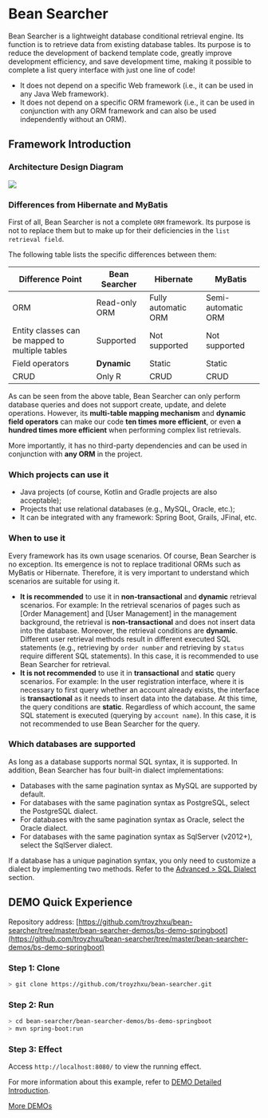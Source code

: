 
# Bean Searcher

Bean Searcher is a lightweight database conditional retrieval engine. Its function is to retrieve data from existing database tables. Its purpose is to reduce the development of backend template code, greatly improve development efficiency, and save development time, making it possible to complete a list query interface with just one line of code!

* It does not depend on a specific Web framework (i.e., it can be used in any Java Web framework).
* It does not depend on a specific ORM framework (i.e., it can be used in conjunction with any ORM framework and can also be used independently without an ORM).

## Framework Introduction

### Architecture Design Diagram

![](/architecture.jpg)

### Differences from Hibernate and MyBatis

First of all, Bean Searcher is not a complete `ORM` framework. Its purpose is not to replace them but to make up for their deficiencies in the `list retrieval field`.

The following table lists the specific differences between them:

Difference Point | Bean Searcher | Hibernate | MyBatis
-|-|-|-
ORM | Read-only ORM | Fully automatic ORM | Semi-automatic ORM
Entity classes can be mapped to multiple tables | Supported | Not supported | Not supported
Field operators | **Dynamic** | Static | Static
CRUD | Only R | CRUD | CRUD

As can be seen from the above table, Bean Searcher can only perform database queries and does not support create, update, and delete operations. However, its **multi-table mapping mechanism** and **dynamic field operators** can make our code **ten times more efficient**, or even **a hundred times more efficient** when performing complex list retrievals.

More importantly, it has no third-party dependencies and can be used in conjunction with **any ORM** in the project.

### Which projects can use it

* Java projects (of course, Kotlin and Gradle projects are also acceptable);
* Projects that use relational databases (e.g., MySQL, Oracle, etc.);
* It can be integrated with any framework: Spring Boot, Grails, JFinal, etc.

### When to use it

Every framework has its own usage scenarios. Of course, Bean Searcher is no exception. Its emergence is not to replace traditional ORMs such as MyBatis or Hibernate. Therefore, it is very important to understand which scenarios are suitable for using it.

* **It is recommended** to use it in **non-transactional** and **dynamic** retrieval scenarios. For example:
  In the retrieval scenarios of pages such as [Order Management] and [User Management] in the management background, the retrieval is **non-transactional** and does not insert data into the database. Moreover, the retrieval conditions are **dynamic**. Different user retrieval methods result in different executed SQL statements (e.g., retrieving by `order number` and retrieving by `status` require different SQL statements). In this case, it is recommended to use Bean Searcher for retrieval.
* **It is not recommended** to use it in **transactional** and **static** query scenarios. For example:
  In the user registration interface, where it is necessary to first query whether an account already exists, the interface is **transactional** as it needs to insert data into the database. At this time, the query conditions are **static**. Regardless of which account, the same SQL statement is executed (querying by `account name`). In this case, it is not recommended to use Bean Searcher for the query.

### Which databases are supported

As long as a database supports normal SQL syntax, it is supported. In addition, Bean Searcher has four built-in dialect implementations:

* Databases with the same pagination syntax as MySQL are supported by default.
* For databases with the same pagination syntax as PostgreSQL, select the PostgreSQL dialect.
* For databases with the same pagination syntax as Oracle, select the Oracle dialect.
* For databases with the same pagination syntax as SqlServer (v2012+), select the SqlServer dialect.

If a database has a unique pagination syntax, you only need to customize a dialect by implementing two methods. Refer to the [Advanced > SQL Dialect](/guide/advance/dialect) section.

## DEMO Quick Experience

Repository address: [https://github.com/troyzhxu/bean-searcher/tree/master/bean-searcher-demos/bs-demo-springboot](https://github.com/troyzhxu/bean-searcher/tree/master/bean-searcher-demos/bs-demo-springboot)

### Step 1: Clone

```bash
> git clone https://github.com/troyzhxu/bean-searcher.git
```

### Step 2: Run

```bash
> cd bean-searcher/bean-searcher-demos/bs-demo-springboot
> mvn spring-boot:run
```

### Step 3: Effect

Access `http://localhost:8080/` to view the running effect.

For more information about this example, refer to [DEMO Detailed Introduction](https://github.com/troyzhxu/bean-searcher/tree/master/bean-searcher-demos/bs-demo-springboot).

[More DEMOs](https://github.com/troyzhxu/bean-searcher/tree/master/bean-searcher-demos)
